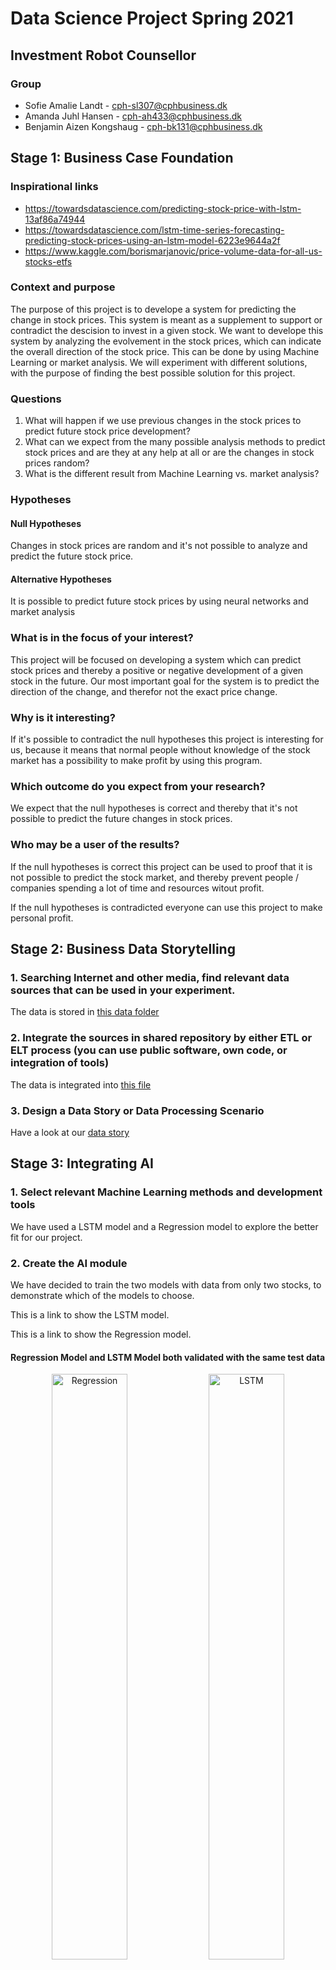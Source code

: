 # Data Science Project Spring 2021

## Investment Robot Counsellor

### Group

- Sofie Amalie Landt - cph-sl307@cphbusiness.dk
- Amanda Juhl Hansen - cph-ah433@cphbusiness.dk
- Benjamin Aizen Kongshaug - cph-bk131@cphbusiness.dk

## Stage 1: Business Case Foundation

### Inspirational links

- https://towardsdatascience.com/predicting-stock-price-with-lstm-13af86a74944
- https://towardsdatascience.com/lstm-time-series-forecasting-predicting-stock-prices-using-an-lstm-model-6223e9644a2f
- https://www.kaggle.com/borismarjanovic/price-volume-data-for-all-us-stocks-etfs

### Context and purpose

The purpose of this project is to develope a system for predicting the change in stock prices. This system is meant as a supplement to support or contradict the descision to invest in a given stock. We want to develope this system by analyzing the evolvement in the stock prices, which can indicate the overall direction of the stock price. This can be done by using Machine Learning or market analysis. We will experiment with different solutions, with the purpose of finding the best possible solution for this project.

### Questions

1. What will happen if we use previous changes in the stock prices to predict future stock price development?
2. What can we expect from the many possible analysis methods to predict stock prices and are they at any help at all or are the changes in stock prices random?
3. What is the different result from Machine Learning vs. market analysis?

### Hypotheses

#### Null Hypotheses

Changes in stock prices are random and it's not possible to analyze and predict the future stock price.

#### Alternative Hypotheses

It is possible to predict future stock prices by using neural networks and market analysis

### What is in the focus of your interest?

This project will be focused on developing a system which can predict stock prices and thereby a positive or negative development of a given stock in the future. Our most important goal for the system is to predict the direction of the change, and therefor not the exact price change.

### Why is it interesting?

If it's possible to contradict the null hypotheses this project is interesting for us, because it means that normal people without knowledge of the stock market has a possibility to make profit by using this program.

### Which outcome do you expect from your research?

We expect that the null hypotheses is correct and thereby that it's not possible to predict the future changes in stock prices.

### Who may be a user of the results?

If the null hypotheses is correct this project can be used to proof that it is not possible to predict the stock market, and thereby prevent people / companies spending a lot of time and resources witout profit.

If the null hypotheses is contradicted everyone can use this project to make personal profit.

## Stage 2: Business Data Storytelling

### 1. Searching Internet and other media, find relevant data sources that can be used in your experiment.

The data is stored in [this data folder](https://github.com/kongshaug/DS_big_project/tree/main/data)

### 2. Integrate the sources in shared repository by either ETL or ELT process (you can use public software, own code, or integration of tools)

The data is integrated into [this file](https://github.com/kongshaug/DS_big_project/blob/main/Stage_2.ipynb)

### 3. Design a Data Story or Data Processing Scenario 

Have a look at our [data story](https://github.com/kongshaug/DS_big_project/blob/main/DataStory.pdf)

## Stage 3: Integrating AI

### 1. Select relevant Machine Learning methods and development tools

We have used a LSTM model and a Regression model to explore the better fit for our project.

### 2. Create the AI module

We have decided to train the two models with data from only two stocks, to demonstrate which of the models to choose.

This is a link to show the LSTM model.

This is a link to show the Regression model.

#### Regression Model and LSTM Model both validated with the same test data

<p align="center" width="100%">

<img src="https://user-images.githubusercontent.com/47500265/118152338-da50b500-b414-11eb-9973-006fda0d6753.png" alt="Regression" title="Regression Model" width="49%"> 

<img src="https://user-images.githubusercontent.com/47500265/118145758-38c66500-b40e-11eb-84dc-4fc33238ac81.png" alt="LSTM" title="LSTM Model" width="49%"> 
   
</p>

- As seen on the two graphs above, the LSTM Model (right model) have a higher return than the Regression Model (left model).

- The LSTM Model have predicted that the stock price would increase the following day - 990 out of 2362 days. Only 495 days out of these 990 days, the price actually increased the following day. This gives a total of 50 % correct predictions and 50 % of false positive. The validation loss of the LSTM Model is around 0.06 %.

- The Regression Model have predicted that the stock price would increase the following day - 2118 out of 2362 days. Only 1038 days out of these 2118 days, the price actually increased the following day. This gives a total of 49 % correct predictions and 51 % of false positive. The validation loss of the Regression Model is around 0.6 %.

- LSTM Models takes into consideration the last 35 days when predicting the following day's closing price. Through this the model gets an understanding of previous fluctuation and therefore a greater fundament for prediction. 

Based on this and our observations we have decided to work with the LSTM Model.

#### LSTM Model validated with new data

<img src="https://user-images.githubusercontent.com/47500265/118149368-c5265700-b411-11eb-8a91-0c38d3d06283.png" alt="LSTM" title="LSTM Model"> 
                                                                             
As seen on the graph above the return of the LSTM Model is significantly higher than the market return thorughout the time period. This is an indicium that our model have obtained a concept of stock price movement on the market, that exceeds the market return of the stock it has been trained on. 

### 3. Store the trained model in a file for further implementation

This is the saved trained LSTM model based on data from 500 stocks each of these with a minimum of 800 working days on the stock market.

### 4. Integrate it with the other modules in your Data Story, as appropiate, in a new AI prototype of your product



